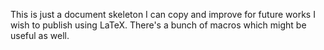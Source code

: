 This is just a document skeleton I can copy and improve for future works I wish
to publish using LaTeX. There's a bunch of macros which might be useful as well.
